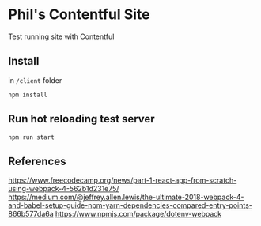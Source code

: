 # Phil's Contentful Site
Test running site with Contentful

## Install
in `/client` folder

```
npm install
```

## Run hot reloading test server

```
npm run start
```

## References
https://www.freecodecamp.org/news/part-1-react-app-from-scratch-using-webpack-4-562b1d231e75/
https://medium.com/@jeffrey.allen.lewis/the-ultimate-2018-webpack-4-and-babel-setup-guide-npm-yarn-dependencies-compared-entry-points-866b577da6a
https://www.npmjs.com/package/dotenv-webpack
